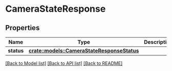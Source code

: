 # CameraStateResponse

## Properties

Name | Type | Description | Notes
------------ | ------------- | ------------- | -------------
**status** | [**crate::models::CameraStateResponseStatus**](CameraStateResponse_status.md) |  | 

[[Back to Model list]](../README.md#documentation-for-models) [[Back to API list]](../README.md#documentation-for-api-endpoints) [[Back to README]](../README.md)



